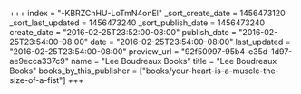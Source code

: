 +++
index = "-KBRZCnHU-LoTmN4onEl"
_sort_create_date = 1456473120
_sort_last_updated = 1456473240
_sort_publish_date = 1456473240
create_date = "2016-02-25T23:52:00-08:00"
publish_date = "2016-02-25T23:54:00-08:00"
date = "2016-02-25T23:54:00-08:00"
last_updated = "2016-02-25T23:54:00-08:00"
preview_url = "92f50997-95b4-e35d-1d97-ae9ecca337c9"
name = "Lee Boudreaux Books"
title = "Lee Boudreaux Books"
books_by_this_publisher = ["books/your-heart-is-a-muscle-the-size-of-a-fist"]
+++
